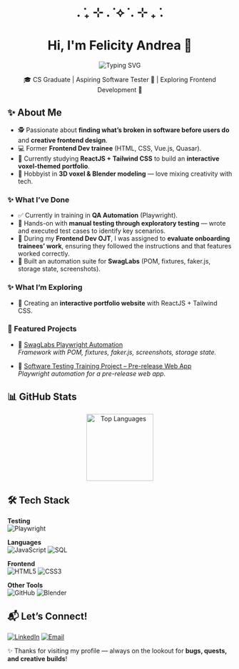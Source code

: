 <div align="center">

# . ݁₊ ⊹ . ݁ ⟡ ݁ . ⊹ ₊ ݁.

</div>
<h1 align="center">Hi, I'm Felicity Andrea 👋</h1>
<p align="center">
  <img src="https://readme-typing-svg.demolab.com?font=Fira+Code&size=22&pause=350&color=1E90FF&center=true&vCenter=true&width=700&lines=Aspiring+Software+Tester+%F0%9F%A7%AA;Exploring+Frontend+Development+%F0%9F%8E%A8;Learning+to+test%2C+code%2C+and+create+voxel+worlds+%F0%9F%8C%9C" alt="Typing SVG" />
</p>
<p align="center">
🎓 CS Graduate | Aspiring Software Tester 🧪 | Exploring Frontend Development 🎨
</p>

## ✨ About Me  
- 🕵️ Passionate about **finding what’s broken in software before users do** and **creative frontend design**. 
- 💻 Former **Frontend Dev trainee** (HTML, CSS, Vue.js, Quasar).  
- 🌱 Currently studying **ReactJS + Tailwind CSS** to build an **interactive voxel-themed portfolio**.  
- 🎨 Hobbyist in **3D voxel & Blender modeling** — love mixing creativity with tech.

### ✨ What I’ve Done
- ✅ Currently in training in **QA Automation** (Playwright).  
- 📝 Hands-on with **manual testing through exploratory testing** — wrote and executed test cases to identify key scenarios.  
- 🔎 During my **Frontend Dev OJT**, I was assigned to **evaluate onboarding trainees’ work**, ensuring they followed the instructions and that features worked correctly.  
- 🧪 Built an automation suite for **SwagLabs** (POM, fixtures, faker.js, storage state, screenshots).  

### ✨ What I’m Exploring
- 🎨 Creating an **interactive portfolio website** with ReactJS + Tailwind CSS.  

### 📂 Featured Projects
- 🧪 [SwagLabs Playwright Automation](https://github.com/FAFernandez247/playwright-saucedemo-tests.git)  
   *Framework with POM, fixtures, faker.js, screenshots, storage state.*  

- 🔧 [Software Testing Training Project – Pre-release Web App](https://github.com/FAFernandez247/Fernadez-tripinas.git)  
   *Playwright automation for a pre-release web app.*

## 📊 GitHub Stats

<div align="center">
  
<img 
  src="https://github-readme-stats.vercel.app/api/top-langs/?username=FAFernandez247&layout=compact&hide_border=true&title_color=ffffff&text_color=ffffff&bg_color=141321,1E3A8A,93C5FD" 
  height="150" 
  alt="Top Languages" 
/>

</div>

## 🛠️ Tech Stack  

**Testing**  
![Playwright](https://img.shields.io/badge/Playwright-2EAD33?style=for-the-badge&logo=playwright&logoColor=white) 

**Languages**  
![JavaScript](https://img.shields.io/badge/JavaScript-F7DF1E?style=for-the-badge&logo=javascript&logoColor=black)   ![SQL](https://img.shields.io/badge/MySQL-4479A1?style=for-the-badge&logo=mysql&logoColor=white)  

**Frontend**  
![HTML5](https://img.shields.io/badge/HTML5-E34F26?style=for-the-badge&logo=html5&logoColor=white)  ![CSS3](https://img.shields.io/badge/CSS3-1572B6?style=for-the-badge&logo=css3&logoColor=white) 

**Other Tools**  
![GitHub](https://img.shields.io/badge/GitHub-181717?style=for-the-badge&logo=github&logoColor=white)  ![Blender](https://img.shields.io/badge/Blender-F5792A?style=for-the-badge&logo=blender&logoColor=white)  


## 📬 Let’s Connect!
[![LinkedIn](https://img.shields.io/badge/-LinkedIn-0A66C2?logo=linkedin&logoColor=white&style=for-the-badge)](https://www.linkedin.com/in/felicity-andrea-f-633626138/)  [![Email](https://img.shields.io/badge/-Email-D14836?logo=gmail&logoColor=white&style=for-the-badge)](mailto:felicityfernandez247@gmail.com)  


✨ Thanks for visiting my profile — always on the lookout for **bugs, quests, and creative builds**!
<!--
**FAFernandez247/FAFernandez247** is a ✨ _special_ ✨ repository because its `README.md` (this file) appears on your GitHub profile.

